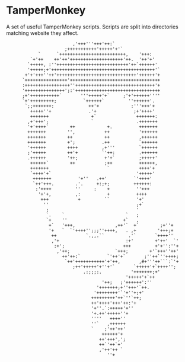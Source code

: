 # TamperMonkey
A set of useful TamperMonkey scripts. Scripts are split into directories matching website they affect.

							 ,'+++'''+++'++:`                           
						  ;+++++++++++'+++++'+'`                        
				`      `+++++++++++++++++++++++++,    '+++:             
			 `+'++    ++'++'++++++++++++++++++++'++.  '++'+'            
			`+++++, :''+++++++++++++++++++++++++++'++`++++++'           
			'+++++;+'+++++++++++++++++++++++++++++++++++++++'`          
		   +'+'+++''++'++++++++++++++++++++++++++++++'++++++'+          
		  `++++++++++++++++'++++++++++++++++++++++++++++++++++          
		  :+++++++++++++++++''++++++++++++++++++++++++++++++'+          
		  '+++++++++++++++';:'++++++++++++++++++++++++++++++++          
		  ;+'+++++++++++`       '''+++++'+`     ;'+'++++++''''          
		  `+'+++++++++;          `++++++`         ''++++++'.            
		   `;;+++++++:             ++'+            :'''+++'+            
			 +++++''+              .'+              ;+'++++'            
			 +++++++                +`               +++++++:           
			,+'+++';                `                .+++++++           
			'+'++++`        ++            +.          +++++++           
			+++++++        '',           ++           '++++++           
			+++++++        ++            ++           ,++++++           
			+++++++        +';          .++           `++++++           
			'++++++        ++++         ,+'''         `++++++           
			;'+++++        ++'+         `'++:         .++++++           
			.++++++        '++;          +'+`         ;+++++'           
			 ++++++`        ++           ;++          ++++++,           
			 +++++++                      `           ++++'+            
			 `++++'+`                                '+++++'            
			  +++++++          '+''   .++'          `'++++'             
			  `++'+++.        .'.     +:;+;         ++++++:             
			   :'++++         ''     :    +          ''+++              
				'+'+,         ,:          +          ++++               
				 +++           +         ``          '+'                
				  ''                                 ;+`                
				   ;                                 '                  
				   `.    `                       `   ;                  
				   `+    ''                     +`   ,                  
					+`   '+++,               ,++'`  +`        ;+''+     
					'+   `  `'++++'';;;''++++,   . ,+        '+++;+     
					 ++           `.,,.``         .'`       `++++''     
					 ,'+                         :+'        +'++'  `'   
					  :+';                      +++         +'+'':''+   
					   ,'++;                 `+++;        +'`+++''++'   
						 ++'++:`          `'++'+`       ;''++`''++++;   
						  `++'+++++++++++'+'++,       ,#+'''++```:`'+   
							 ;++'+++++'+''+'`       `+++++'+`++++'';    
								 .:;;;:.           '+++++++;+'          
												 '+++++'+`++            
										'++;   ;'++++++':''             
									  '+++++++;+''+++'`++.              
									 '++++++++'`'+''+;+'                
									+++++++++'++`''`++;                 
									++'++++'+++'++:'+                   
									'+''.`:+++++'+''                    
									'+.++'+++++''+                      
									''''   ++++''                       
									''`   ,++++++                       
									`    ;'++'++'                       
										++++++'+                        
									   ++'+++',';                       
									   ++`'++`+'                        
									   ,'++'++ `                        
										  ''+ 

